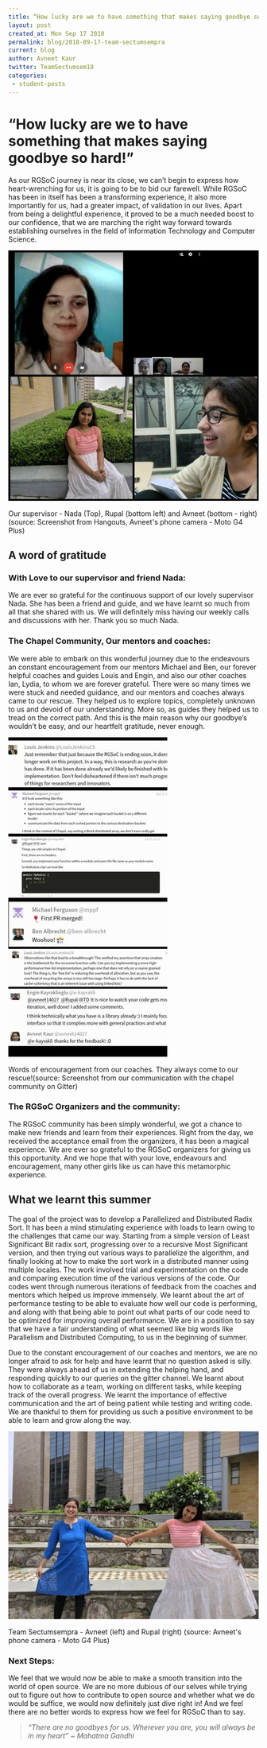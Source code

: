 ```yaml
---
title: “How lucky are we to have something that makes saying goodbye so hard!”
layout: post
created_at: Mon Sep 17 2018
permalink: blog/2018-09-17-team-sectumsempra
current: blog
author: Avneet Kaur
twitter: TeamSectumsem18
categories:
 - student-posts
---
```

# “How lucky are we to have something that makes saying goodbye so hard!” 

As our RGSoC journey is near its close, we can’t begin to express how heart-wrenching for us, it is going to be to bid our farewell. 
While RGSoC has been in itself has been a transforming experience, it also more importantly for us, had a greater impact, of validation 
in our lives. Apart from being a delightful experience,  it proved to be a much needed boost to our confidence, that we are marching 
the right way forward towards establishing ourselves in the field of Information Technology and Computer Science.

![Alt Text](https://github.com/avneet14027/images/blob/master/2018-08-17-team-sectumsempra-blog2-teampic.jpeg)
  <div class="image-credits">Our supervisor - Nada (Top), Rupal (bottom left) and Avneet (bottom - right) (source: Screenshot from Hangouts, Avneet's phone camera - Moto G4 Plus)</div>

## A word of gratitude
### With Love to our supervisor and friend Nada:
We are ever so grateful for the continuous support of our lovely supervisor Nada. She has been a friend and guide, and we have learnt so much from all that she shared with us. We will definitely miss having our weekly calls and discussions with her. Thank you so much Nada. 
### The Chapel Community, Our mentors and coaches:
We were able to embark on this wonderful journey due to the endeavours an constant encouragement from our mentors Michael and Ben, our forever helpful coaches and guides Louis and Engin, and also our other coaches Ian, Lydia, to whom we are forever grateful. 
There were so many times we were stuck and needed guidance, and our mentors and coaches always came to our rescue. They helped us to explore topics, completely unknown to us and devoid of our understanding.  More so, as guides they helped us to tread on the correct path.
And this is the main reason why our goodbye’s wouldn’t be easy, and our heartfelt gratitude, never enough.

![Alt Text](https://github.com/avneet14027/images/blob/master/2018-08-17-team-sectumsempra-blog2-gitter1.jpeg) ![Alt Text](https://github.com/avneet14027/images/blob/master/2018-08-17-team-sectumsempra-blog2-gitter2.jpeg)
  <div class="image-credits">Words of encouragement from our coaches. They always come to our rescue!(source: Screenshot from our communication with the chapel community on Gitter)</div>

### The RGSoC Organizers and the community:
The RGSoC community has been simply wonderful, we got a chance to make new friends and learn from their experiences. Right from the day, we received the acceptance email from the organizers, it has been a magical experience. We are ever so grateful to the RGSoC organizers for giving us this opportunity. And we hope that with your love, endeavours and encouragement, many other girls like us can have this metamorphic experience.


## What we learnt this summer
The goal of the project was to develop a Parallelized and Distributed Radix Sort. It has been a mind stimulating experience with loads to learn owing to the challenges that came our way. Starting from a simple version of Least Significant Bit radix sort, progressing over to a recursive Most Significant version, and then trying out various ways to parallelize the algorithm, and finally looking at how to make the sort work in a distributed manner using multiple locales. The work involved trial and experimentation on the code and comparing execution time of the various versions of the code. Our codes went through numerous iterations of feedback from the coaches and mentors which helped us improve immensely. We learnt about the art of performance testing to be able to evaluate how well our code is performing, and along with that being able to point out what parts of our code need to be optimized for improving overall performance. We are in a position to say that we have a fair  understanding of what seemed like big words like Parallelism and Distributed Computing, to us in the beginning of summer.  

Due to the constant encouragement of our coaches and mentors, we are no longer afraid to ask for help and have learnt that no question asked is silly. They were always ahead of us in extending the helping hand, and responding quickly to our queries on the gitter channel. We learnt about how to collaborate as a team, working on different tasks, while keeping track of the overall progress. We learnt the importance of effective communication and the art of being patient while testing and writing code. We are thankful to them for providing us such a positive environment to be able to learn and grow along the way. 

 ![Alt Text](https://github.com/avneet14027/images/blob/master/2018-08-17-team-sectumsempra-blog2-pic2.jpeg)
  <div class="image-credits">Team Sectumsempra - Avneet (left) and Rupal (right) (source: Avneet's phone camera - Moto G4 Plus)</div>

### Next Steps:
We feel that we would now be able to make a smooth transition into the world of open source. We are no more dubious of our selves while trying out to figure out how to contribute to open source and whether what we do would be suffice,  we would now definitely just dive right in! 
And we feel there are no better words to express how we feel for RGSoC than to say.
> *“There are no goodbyes for us. Wherever you are, you will always be in my heart” ~ Mahatma Gandhi*
